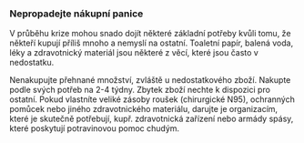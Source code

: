 ### Nepropadejte nákupní panice

V průběhu krize mohou snado dojít některé základní potřeby kvůli tomu, že někteří kupují příliš mnoho a nemyslí na ostatní. Toaletní papír, balená voda, léky a zdravotnický materiál jsou některé z věcí, které jsou často v nedostatku.

Nenakupujte přehnané množství, zvláště u nedostatkového zboží. Nakupte podle svých potřeb na 2-4 týdny. Zbytek zboží nechte k dispozici pro ostatní. Pokud vlastníte veliké zásoby roušek (chirurgické N95), ochranných pomůcek nebo jiného zdravotnického materiálu, darujte je organizacím, které je skutečně potřebují, kupř. zdravotnická zařízení nebo armády spásy, které poskytují potravinovou pomoc chudým.
